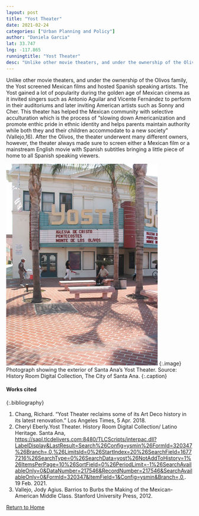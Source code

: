```yaml
---
layout: post
title: "Yost Theater"
date: 2021-02-24
categories: ["Urban Planning and Policy"]
author: "Daniela Garcia"
lat: 33.747
lng: -117.865
runningtitle: "Yost Theater"
desc: "Unlike other movie theaters, and under the ownership of the Olivos family, the Yost screened Mexican films and hosted Spanish speaking artists."
---
```

Unlike other movie theaters, and under the ownership of the Olivos family, the Yost screened Mexican films and hosted Spanish speaking artists. The Yost gained a lot of popularity during the golden age of Mexican cinema as it invited singers such as Antonio Aguilar and Vicente Fernández to perform in their auditoriums and later inviting American artists such as Sonny and Cher. This theater has helped the Mexican community with selective acculturation which is the process of “slowing down Americanization and promote enthic pride in ethnic identity and helps parents maintain authority while both they and their children accommodate to a new society” (Vallejo,16). After the Olivos, the theater underwent many different owners, however, the theater always made sure to screen either a Mexican film or a mainstream English movie with Spanish subtitles bringing a little piece of home to all Spanish speaking viewers. 

![Yost Theater](images/YostTheater_pin3_image3.jpg)
   {:.image} 
Photograph showing the exterior of Santa Ana’s Yost Theater. Source: History Room Digital Collection, The City of Santa Ana. 
   {:.caption} 


#### Works cited

{:.bibliography}
1. Chang, Richard. “Yost Theater reclaims some of its Art Deco history in its latest renovation.” Los Angeles Times, 5 Apr. 2018. 
2. Cheryl Eberly.Yost Theater. History Room Digital Collection/ Latino Heritage. Santa Ana, https://sapl.tlcdelivers.com:8480/TLCScripts/interpac.dll?LabelDisplay&LastResult=Search%26Config=ysmin%26FormId=320347%26Branch=,0,%26LimitsId=0%26StartIndex=20%26SearchField=16777216%26SearchType=0%26SearchData=yost%26NotAddToHistory=1%26ItemsPerPage=10%26SortField=0%26PeriodLimit=-1%26SearchAvailableOnly=0&DataNumber=217546&RecordNumber=217546&SearchAvailableOnly=0&FormId=320347&ItemField=1&Config=ysmin&Branch=,0,. 19 Feb. 2021. 
3. Vallejo, Jody Agius. Barrios to Burbs the Making of the Mexican-American Middle Class. Stanford University Press, 2012. 

[Return to Home](https://uclachicanxstudies.github.io/BarrioSuburbanisms/)
